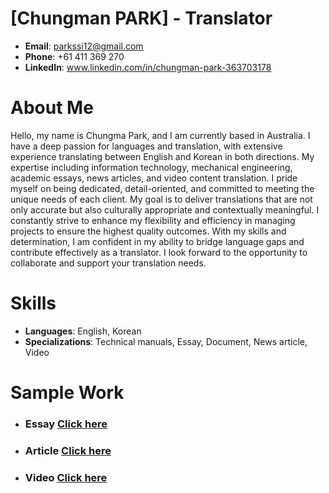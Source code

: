  
 # [Chungman PARK] - Translator

- **Email**: parkssi12@gmail.com
- **Phone**: +61 411 369 270
- **LinkedIn**: www.linkedin.com/in/chungman-park-363703178

# About Me
Hello, my name is Chungma Park, and I am currently based in Australia. I have a deep passion for languages and translation, 
with extensive experience translating between English and Korean in both directions. My expertise including information technology, 
mechanical engineering, academic essays, news articles, and video content translation.
I pride myself on being dedicated, detail-oriented, and committed to meeting the unique needs of each client. 
My goal is to deliver translations that are not only accurate but also culturally appropriate and contextually meaningful. 
I constantly strive to enhance my flexibility and efficiency in managing projects to ensure the highest quality outcomes.
With my skills and determination, I am confident in my ability to bridge language gaps and contribute effectively as a translator. 
I look forward to the opportunity to collaborate and support your translation needs.

# Skills
- **Languages**: English, Korean
- **Specializations**: Technical manuals, Essay, Document, News article, Video

# Sample Work

* ### Essay [Click here](samples/Essay/README.md)

* ### Article [Click here](samples/Article/README.md)

* ### Video [Click here](samples/Video/README.md)



